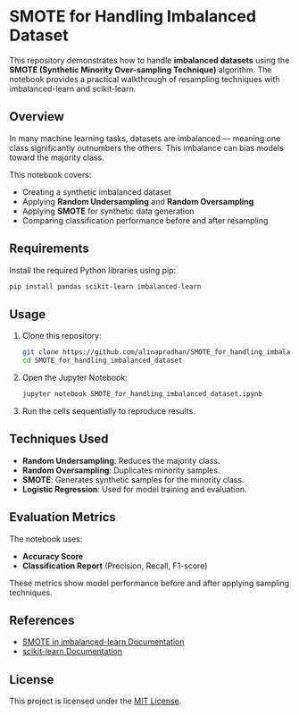 

# SMOTE for Handling Imbalanced Dataset

This repository demonstrates how to handle **imbalanced datasets** using the **SMOTE (Synthetic Minority Over-sampling Technique)** algorithm. The notebook provides a practical walkthrough of resampling techniques with imbalanced-learn and scikit-learn.

##  Overview 

In many machine learning tasks, datasets are imbalanced — meaning one class significantly outnumbers the others. This imbalance can bias models toward the majority class.

This notebook covers:
- Creating a synthetic imbalanced dataset
- Applying **Random Undersampling** and **Random Oversampling**
- Applying **SMOTE** for synthetic data generation
- Comparing classification performance before and after resampling

##  Requirements

Install the required Python libraries using pip:

```bash
pip install pandas scikit-learn imbalanced-learn
````

##  Usage

1. Clone this repository:

   ```bash
   git clone https://github.com/alinapradhan/SMOTE_for_handling_imbalanced_dataset.git
   cd SMOTE_for_handling_imbalanced_dataset
   ```
 
2. Open the Jupyter Notebook:

   ```bash
   jupyter notebook SMOTE_for_handling_imbalanced_dataset.ipynb
   ```

3. Run the cells sequentially to reproduce results.

##  Techniques Used

* **Random Undersampling**: Reduces the majority class.
* **Random Oversampling**: Duplicates minority samples.
* **SMOTE**: Generates synthetic samples for the minority class.
* **Logistic Regression**: Used for model training and evaluation.

##  Evaluation Metrics

The notebook uses:

* **Accuracy Score**
* **Classification Report** (Precision, Recall, F1-score)

These metrics show model performance before and after applying sampling techniques.

##  References

* [SMOTE in imbalanced-learn Documentation](https://imbalanced-learn.org/stable/references/generated/imblearn.over_sampling.SMOTE.html)
* [scikit-learn Documentation](https://scikit-learn.org/stable/)

##  License

This project is licensed under the [MIT License](LICENSE).

```

